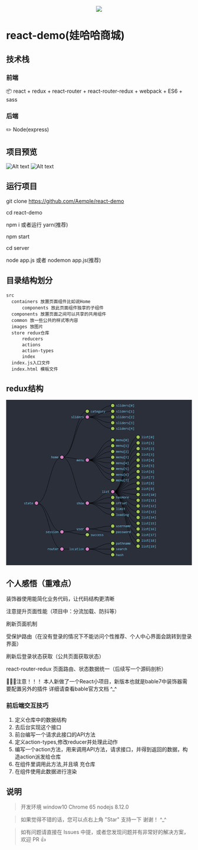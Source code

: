 <p align="center">
<img src="https://img.shields.io/badge/Language-%20JavaScript%20-f9e229.svg">
</p>

# react-demo(娃哈哈商城)

##  技术栈
### 前端
📦 react + redux + react-router + react-router-redux + webpack + ES6 + sass
### 后端
 ✏️ Node(express)

## 项目预览
![Alt text](Read/sy.gif)
![Alt text](Read/qt.gif)

## 运行项目
 git clone https://github.com/Aemple/react-demo

 cd react-demo

 npm i  或者运行  yarn(推荐)
  
 npm start

 cd server

 node app.js 或者 nodemon app.js(推荐)



## 目录结构划分
```
src
  containers 放置页面组件比如说Home
      components 放此页面组件独享的子组件
  components 放置页面之间可以共享的共用组件
  common 放一些公共的样式等内容
  images 放图片
  store redux仓库 
      reducers
      actions
      action-types
      index
  index.js入口文件
  index.html 模板文件
```
## redux结构
![Alt text](Read/state.png)

## 个人感悟（重难点）

装饰器使用能简化业务代码，让代码结构更清晰

注意提升页面性能（项目中：分流加载、防抖等）

刷新页面机制

受保护路由（在没有登录的情况下不能访问个性推荐、个人中心界面会跳转到登录界面）

刷新后登录状态获取（公共页面获取状态）

react-router-redux 页面路由、状态数据统一（后续写一个源码剖析）

💋💋💋注意！！！ 本人新做了一个React小项目，新版本也就是bable7中装饰器需要配置另外的插件 详细请查看bable官方文档 ^_^



### 前后端交互技巧
1. 定义仓库中的数据结构
2. 去后台实现这个接口
3. 前台编写一个请求此接口的API方法
4. 定义action-types,修改reducer并处理此动作
5. 编写一个action方法，用来调用API方法，请求接口，并得到返回的数据，构造action派发给仓库
6. 在组件里调用此方法,并且填 充仓库
7. 在组件使用此数据进行渲染

## 说明

  >  开发环境 window10  Chrome 65  nodejs 8.12.0

  >  如果觉得不错的话，您可以点右上角 "Star" 支持一下 谢谢！ ^_^

  >  如有问题请直接在 Issues 中提，或者您发现问题并有非常好的解决方案，欢迎 PR 👍

